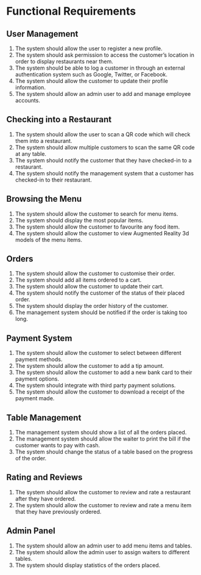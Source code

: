 # Functional Requirements

## **User Management**
1.  The system should allow the user to register a new profile.
2.  The system should ask permission to access the customer’s location in order to display restaurants near them.
3.  The system should be able to log a customer in through an external authentication system such as Google, Twitter, or Facebook.
4.  The system should allow the customer to update their profile information.
5.  The system should allow an admin user to add and manage employee accounts.

## **Checking into a Restaurant**
1. The system should allow the user to scan a QR code which will check them into a restaurant.
2. The system should allow multiple customers to scan the same QR code at any table.
3. The system should notify the customer that they have checked-in to a restaurant.
4. The system should notify the management system that a customer has checked-in to their restaurant.

## **Browsing the Menu**
1. The system should allow the customer to search for menu items.
2. The system should display the most popular items.
3. The system should allow the customer to favourite any food item.
4. The system should allow the customer to view Augmented Reality 3d models of the menu items.

## **Orders**
1. The system should allow the customer to customise their order.
2. The system should add all items ordered to a cart.
3. The system should allow the customer to update their cart.
4. The system should notify the customer of the status of their placed order.
5. The system should display the order history of the customer.
6. The management system should be notified if the order is taking too long.

## **Payment System**
1. The system should allow the customer to select between different payment methods.
2. The system should allow the customer to add a tip amount.
3. The system should allow the customer to add a new bank card to their payment options.
4. The system should integrate with third party payment solutions.
5. The system should allow the customer to download a receipt of the payment made.

## **Table Management**
1. The management system should show a list of all the orders placed.
2. The management system should allow the waiter to print the bill if the customer wants to pay with cash.
3. The system should change the status of a table based on the progress of the order.

## **Rating and Reviews**
1. The system should allow the customer to review and rate a restaurant after they have ordered.
2. The system should allow the customer to review and rate a menu item that they have previously ordered.

## **Admin Panel**
1. The system should allow an admin user to add menu items and tables.
2. The system should allow the admin user to assign waiters to different tables.
3. The system should display statistics of the orders placed.
